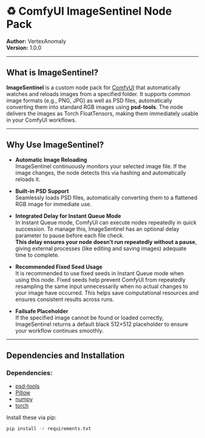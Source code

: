 # ♻️ ComfyUI ImageSentinel Node Pack

**Author:** VertexAnomaly  
**Version:** 1.0.0

---

## What is ImageSentinel?

**ImageSentinel** is a custom node pack for [ComfyUI](https://github.com/comfyanonymous/ComfyUI) that automatically watches and reloads images from a specified folder. It supports common image formats (e.g., PNG, JPG) as well as PSD files, automatically converting them into standard RGB images using **psd-tools**. The node delivers the images as Torch FloatTensors, making them immediately usable in your ComfyUI workflows.

---

## Why Use ImageSentinel?

- **Automatic Image Reloading**  
  ImageSentinel continuously monitors your selected image file. If the image changes, the node detects this via hashing and automatically reloads it.

- **Built-in PSD Support**  
  Seamlessly loads PSD files, automatically converting them to a flattened RGB image for immediate use.

- **Integrated Delay for Instant Queue Mode**  
  In Instant Queue mode, ComfyUI can execute nodes repeatedly in quick succession. To manage this, ImageSentinel has an optional delay parameter to pause before each file check.  
  **This delay ensures your node doesn’t run repeatedly without a pause**, giving external processes (like editing and saving images) adequate time to complete.

- **Recommended Fixed Seed Usage**  
  It is recommended to use fixed seeds in Instant Queue mode when using this node. Fixed seeds help prevent ComfyUI from repeatedly resampling the same input unnecessarily when no actual changes to your image have occurred. This helps save computational resources and ensures consistent results across runs.

- **Failsafe Placeholder**  
  If the specified image cannot be found or loaded correctly, ImageSentinel returns a default black 512×512 placeholder to ensure your workflow continues smoothly.

---

## Dependencies and Installation

### Dependencies:
- [psd-tools](https://pypi.org/project/psd-tools/)
- [Pillow](https://pillow.readthedocs.io/)
- [numpy](https://numpy.org/)
- [torch](https://pytorch.org/)

Install these via pip:

```bash
pip install -r requirements.txt
